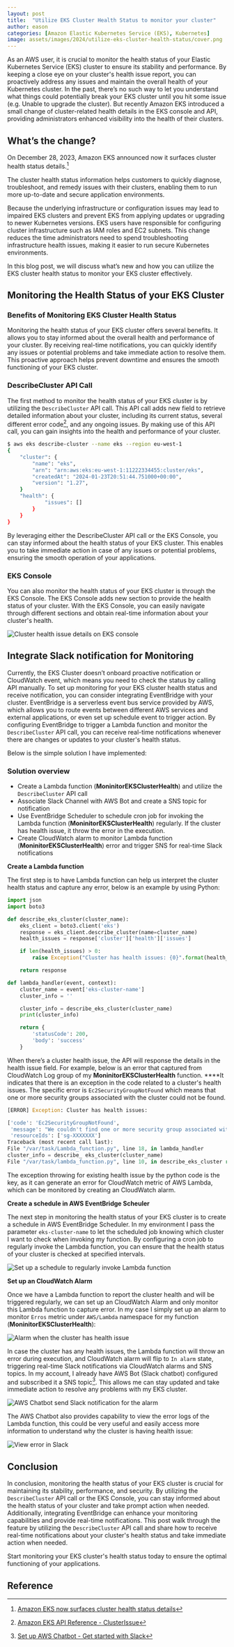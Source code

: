```yaml
---
layout: post
title:  "Utilize EKS Cluster Health Status to monitor your cluster"
author: eason
categories: [Amazon Elastic Kubernetes Service (EKS), Kubernetes]
image: assets/images/2024/utilize-eks-cluster-health-status/cover.png
---
```


As an AWS user, it is crucial to monitor the health status of your Elastic Kubernetes Service (EKS) cluster to ensure its stability and performance. By keeping a close eye on your cluster's health issue report, you can proactively address any issues and maintain the overall health of your Kubernetes cluster. In the past, there’s no such way to let you understand what things could potentially break your EKS cluster until you hit some issue (e.g. Unable to upgrade the cluster). But recently Amazon EKS introduced a small change of cluster-related health details in the EKS console and API, providing administrators enhanced visibility into the health of their clusters.

## What’s the change?

On December 28, 2023, Amazon EKS announced now it surfaces cluster health status details.[^whats-new-eks-surfaces-cluster-health-status-details]

The cluster health status information helps customers to quickly diagnose, troubleshoot, and remedy issues with their clusters, enabling them to run more up-to-date and secure application environments.

Because the underlying infrastructure or configuration issues may lead to impaired EKS clusters and prevent EKS from applying updates or upgrading to newer Kubernetes versions. EKS users have responsible for configuring cluster infrastructure such as IAM roles and EC2 subnets. This change reduces the time administrators need to spend troubleshooting infrastructure health issues, making it easier to run secure Kubernetes environments.

In this blog post, we will discuss what’s new and how you can utilize the EKS cluster health status to monitor your EKS cluster effectively.

## Monitoring the Health Status of your EKS Cluster

### Benefits of Monitoring EKS Cluster Health Status

Monitoring the health status of your EKS cluster offers several benefits. It allows you to stay informed about the overall health and performance of your cluster. By receiving real-time notifications, you can quickly identify any issues or potential problems and take immediate action to resolve them. This proactive approach helps prevent downtime and ensures the smooth functioning of your EKS cluster.

### DescribeCluster API Call

The first method to monitor the health status of your EKS cluster is by utilizing the `DescribeCluster` API call. This API call adds new field to retrieve detailed information about your cluster, including its current status, several different error code[^api-cluster-issue-contents], and any ongoing issues. By making use of this API call, you can gain insights into the health and performance of your cluster.

```bash
$ aws eks describe-cluster --name eks --region eu-west-1
{
    "cluster": {
        "name": "eks",
        "arn": "arn:aws:eks:eu-west-1:11222334455:cluster/eks",
        "createdAt": "2024-01-23T20:51:44.751000+00:00",
        "version": "1.27",
    }
    "health": {
            "issues": []
        }
    }
}
```

By leveraging either the DescribeCluster API call or the EKS Console, you can stay informed about the health status of your EKS cluster. This enables you to take immediate action in case of any issues or potential problems, ensuring the smooth operation of your applications.

### EKS Console

You can also monitor the health status of your EKS cluster is through the EKS Console. The EKS Console adds new section to provide the health status of your cluster. With the EKS Console, you can easily navigate through different sections and obtain real-time information about your cluster's health.

![Cluster health issue details on EKS console](/assets/images/2024/utilize-eks-cluster-health-status/cover.png)

## Integrate Slack notification for Monitoring

Currently, the EKS Cluster doesn’t onboard proactive notification or CloudWatch event, which means you need to check the status by calling API manually. To set up monitoring for your EKS cluster health status and receive notification, you can consider integrating EventBridge with your cluster. EventBridge is a serverless event bus service provided by AWS, which allows you to route events between different AWS services and external applications, or even set up schedule event to trigger action. By configuring EventBridge to trigger a Lambda function and monitor the `DescribeCluster` API call, you can receive real-time notifications whenever there are changes or updates to your cluster's health status.

Below is the simple solution I have implemented:

### Solution overview

- Create a Lambda function (**MoninitorEKSClusterHealth**) and utilize the `DescribeCluster` API call
- Associate Slack Channel with AWS Bot and create a SNS topic for notification
- Use EventBridge Scheduler to schedule cron job for invoking the Lambda function (**MoninitorEKSClusterHealth**) regularly. If the cluster has health issue, it throw the error in the execution.
- Create CloudWatch alarm to monitor Lambda function (**MoninitorEKSClusterHealth**) error and trigger SNS for real-time Slack notifications

**Create a Lambda function**

The first step is to have Lambda function can help us interpret the cluster health status and capture any error, below is an example by using Python:

```python
import json
import boto3

def describe_eks_cluster(cluster_name):
    eks_client = boto3.client('eks')
    response = eks_client.describe_cluster(name=cluster_name)
    health_issues = response['cluster']['health']['issues']

    if len(health_issues) > 0:
        raise Exception("Cluster has health issues: {0}".format(health_issues))

    return response

def lambda_handler(event, context):
    cluster_name = event['eks-cluster-name']
    cluster_info = ''

    cluster_info = describe_eks_cluster(cluster_name)
    print(cluster_info)

    return {
        'statusCode': 200,
        'body': 'success'
    }
```

When there’s a cluster health issue, the API will response the details in the health issue field. For example, below is an error that captured from CloudWatch Log group of my **MoninitorEKSClusterHealth** function. ****It indicates that there is an exception in the code related to a cluster's health issues. The specific error is `Ec2SecurityGroupNotFound` which means that one or more security groups associated with the cluster could not be found. 

```python
[ERROR] Exception: Cluster has health issues:

['code': 'Ec2SecurityGroupNotFound',
 'message': "We couldn't find one or more security group associated with your cluster. Call eks update-cluster-config API to update subnets.",
 'resourceIds': ['sg-XXXXXXX']
Traceback (most recent call last):
File "/var/task/Lambda_function.py", line 18, in lambda_handler
cluster_info = describe_ eks_cluster(cluster_name)
File "/var/task/lambda_function.py", line 10, in describe_eks_cluster raise Exception("Cluster has health issues: {01" format(health_issues))
```

The exception throwing for existing health issue by the python code is the key, as it can generate an error for CloudWatch metric of AWS Lambda, which can be monitored by creating an CloudWatch alarm.

**Create a schedule in AWS EventBridge Scheuler**

The next step in monitoring the health status of your EKS cluster is to create a schedule in AWS EventBridge Scheduler. In my environment I pass the parameter `eks-cluster-name` to let the scheduled job knowing which cluster I want to check when invoking my function. By configuring a cron job to regularly invoke the Lambda function, you can ensure that the health status of your cluster is checked at specified intervals.

![Set up a schedule to regularly invoke Lambda function](/assets/images/2024/utilize-eks-cluster-health-status/eventbridge-create-schedule.png)

**Set up an CloudWatch Alarm**

Once we have a Lambda function to report the cluster health and will be triggered regularly, we can set up an CloudWatch Alarm and only monitor this Lambda function to capture error. In my case I simply set up an alarm to monitor `Erros`  metric under `AWS/Lambda` namespace for my function (**MoninitorEKSClusterHealth**):

![Alarm when the cluster has health issue](/assets/images/2024/utilize-eks-cluster-health-status/cw-alarm.png)

In case the cluster has any health issues, the Lambda function will throw an error during execution, and CloudWatch alarm will flip to `In alarm` state, triggering real-time Slack notifications via CloudWatch alarms and SNS topics. In my account, I already have AWS Bot (Slack chatbot) configured and subscribed it a SNS topic[^set-up-aws-chat-bot]. This allows me can stay updated and take immediate action to resolve any problems with my EKS cluster.

![AWS Chatbot send Slack notification for the alarm](/assets/images/2024/utilize-eks-cluster-health-status/slack-execution.png)

The AWS Chatbot also provides capability to view the error logs of the Lambda function, this could be very useful and easily access more information to understand why the cluster is having health issue:

![View error in Slack](/assets/images/2024/utilize-eks-cluster-health-status/slack-execution-details.png)

## Conclusion

In conclusion, monitoring the health status of your EKS cluster is crucial for maintaining its stability, performance, and security. By utilizing the `DescribeCluster` API call or the EKS Console, you can stay informed about the health status of your cluster and take prompt action when needed. Additionally, integrating EventBridge can enhance your monitoring capabilities and provide real-time notifications. This post walk through the feature by utilizing the `DescribeCluster` API call and share how to receive real-time notifications about your cluster's health status and take immediate action when needed.

Start monitoring your EKS cluster's health status today to ensure the optimal functioning of your applications.

## Reference

[^whats-new-eks-surfaces-cluster-health-status-details]: [Amazon EKS now surfaces cluster health status details](https://aws.amazon.com/about-aws/whats-new/2023/12/amazon-eks-surfaces-cluster-health-status-details/)
[^api-cluster-issue-contents]: [Amazon EKS API Reference - ClusterIssue](https://docs.aws.amazon.com/eks/latest/APIReference/API_ClusterIssue.html#API_ClusterIssue_Contents)
[^set-up-aws-chat-bot]: [Set up AWS Chatbot - Get started with Slack](https://docs.aws.amazon.com/chatbot/latest/adminguide/slack-setup.html)